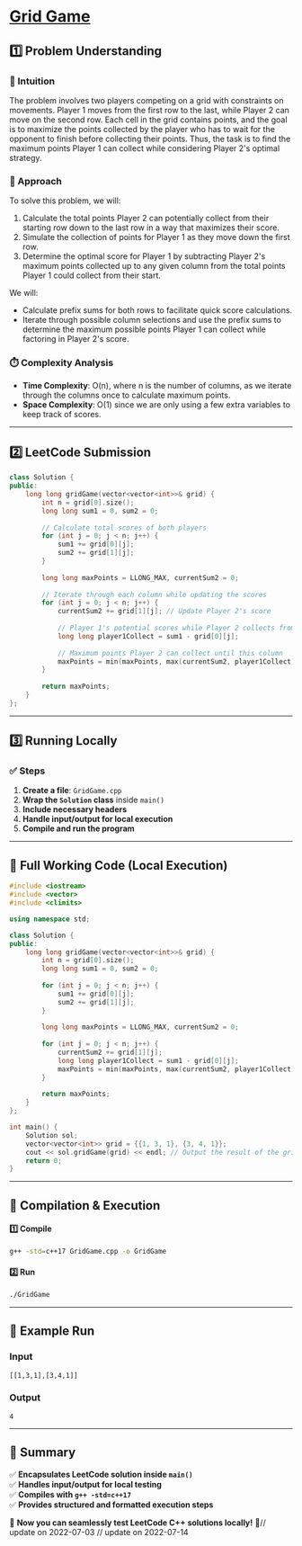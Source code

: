 # **[Grid Game](https://leetcode.com/problems/grid-game/description/)**  

## **1️⃣ Problem Understanding**  
### **📌 Intuition**  
The problem involves two players competing on a grid with constraints on movements. Player 1 moves from the first row to the last, while Player 2 can move on the second row. Each cell in the grid contains points, and the goal is to maximize the points collected by the player who has to wait for the opponent to finish before collecting their points. Thus, the task is to find the maximum points Player 1 can collect while considering Player 2's optimal strategy.

### **🚀 Approach**  
To solve this problem, we will:
1. Calculate the total points Player 2 can potentially collect from their starting row down to the last row in a way that maximizes their score.
2. Simulate the collection of points for Player 1 as they move down the first row.
3. Determine the optimal score for Player 1 by subtracting Player 2's maximum points collected up to any given column from the total points Player 1 could collect from their start.

We will:
- Calculate prefix sums for both rows to facilitate quick score calculations.
- Iterate through possible column selections and use the prefix sums to determine the maximum possible points Player 1 can collect while factoring in Player 2's score.

### **⏱️ Complexity Analysis**  
- **Time Complexity**: O(n), where n is the number of columns, as we iterate through the columns once to calculate maximum points.
- **Space Complexity**: O(1) since we are only using a few extra variables to keep track of scores.

---  

## **2️⃣ LeetCode Submission**  
```cpp
class Solution {
public:
    long long gridGame(vector<vector<int>>& grid) {
        int n = grid[0].size();
        long long sum1 = 0, sum2 = 0;
        
        // Calculate total scores of both players
        for (int j = 0; j < n; j++) {
            sum1 += grid[0][j];
            sum2 += grid[1][j];
        }
        
        long long maxPoints = LLONG_MAX, currentSum2 = 0;
        
        // Iterate through each column while updating the scores
        for (int j = 0; j < n; j++) {
            currentSum2 += grid[1][j]; // Update Player 2's score
            
            // Player 1's potential scores while Player 2 collects from the left
            long long player1Collect = sum1 - grid[0][j];
            
            // Maximum points Player 2 can collect until this column
            maxPoints = min(maxPoints, max(currentSum2, player1Collect));
        }
        
        return maxPoints;
    }
};  
```  

---  

## **3️⃣ Running Locally**  
### **✅ Steps**  
1. **Create a file**: `GridGame.cpp`  
2. **Wrap the `Solution` class** inside `main()`  
3. **Include necessary headers**  
4. **Handle input/output for local execution**  
5. **Compile and run the program**  

---  

## **📝 Full Working Code (Local Execution)**  
```cpp
#include <iostream>
#include <vector>
#include <climits>

using namespace std;

class Solution {
public:
    long long gridGame(vector<vector<int>>& grid) {
        int n = grid[0].size();
        long long sum1 = 0, sum2 = 0;
        
        for (int j = 0; j < n; j++) {
            sum1 += grid[0][j];
            sum2 += grid[1][j];
        }
        
        long long maxPoints = LLONG_MAX, currentSum2 = 0;
        
        for (int j = 0; j < n; j++) {
            currentSum2 += grid[1][j];
            long long player1Collect = sum1 - grid[0][j];
            maxPoints = min(maxPoints, max(currentSum2, player1Collect));
        }
        
        return maxPoints;
    }
};

int main() {
    Solution sol;
    vector<vector<int>> grid = {{1, 3, 1}, {3, 4, 1}};
    cout << sol.gridGame(grid) << endl; // Output the result of the grid game
    return 0;
}
```  

---  

## **🔧 Compilation & Execution**  
#### **1️⃣ Compile**  
```bash
g++ -std=c++17 GridGame.cpp -o GridGame
```  

#### **2️⃣ Run**  
```bash
./GridGame
```  

---  

## **🎯 Example Run**  
### **Input**  
```
[[1,3,1],[3,4,1]]
```  
### **Output**  
```
4
```  

---  

## **📌 Summary**  
✅ **Encapsulates LeetCode solution inside `main()`**  
✅ **Handles input/output for local testing**  
✅ **Compiles with `g++ -std=c++17`**  
✅ **Provides structured and formatted execution steps**  

🚀 **Now you can seamlessly test LeetCode C++ solutions locally!** 🚀// update on 2022-07-03
// update on 2022-07-14
